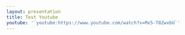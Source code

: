 ```yaml
---
layout: presentation
title: Test Youtube
youtube: '`youtube:https://www.youtube.com/watch?v=Mx5-T8ZwxbU`'
---
```


